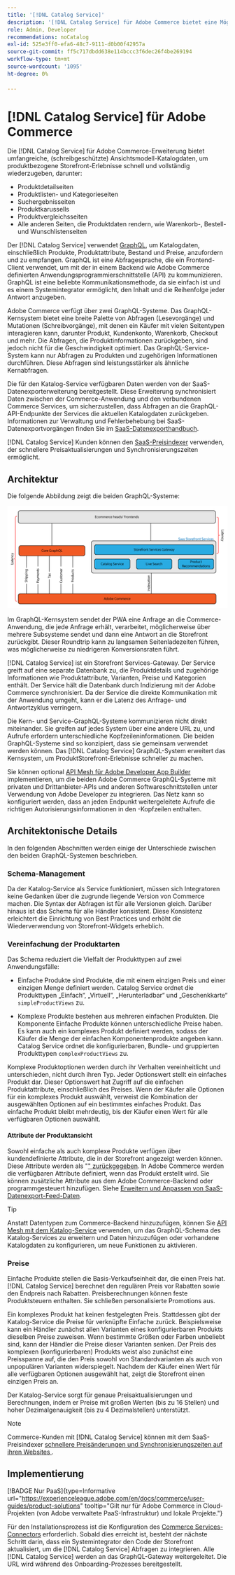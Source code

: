 ```yaml
---
title: '[!DNL Catalog Service]'
description: '[!DNL Catalog Service] für Adobe Commerce bietet eine Möglichkeit, den Inhalt von Produktanzeigeseiten und Produktlistenseiten viel schneller abzurufen als die nativen Adobe Commerce GraphQL-Abfragen.'
role: Admin, Developer
recommendations: noCatalog
exl-id: 525e3ff0-efa6-48c7-9111-d0b00f42957a
source-git-commit: ff5c717dbdd638e114bccc3f6dec26f4be269194
workflow-type: tm+mt
source-wordcount: '1095'
ht-degree: 0%

---
```


# [!DNL Catalog Service] für Adobe Commerce

Die [!DNL Catalog Service] für Adobe Commerce-Erweiterung bietet umfangreiche, (schreibgeschützte) Ansichtsmodell-Katalogdaten, um produktbezogene Storefront-Erlebnisse schnell und vollständig wiederzugeben, darunter:

* Produktdetailseiten
* Produktlisten- und Kategorieseiten
* Suchergebnisseiten
* Produktkarussells
* Produktvergleichsseiten
* Alle anderen Seiten, die Produktdaten rendern, wie Warenkorb-, Bestell- und Wunschlistenseiten

Der [!DNL Catalog Service] verwendet [GraphQL](https://graphql.org/), um Katalogdaten, einschließlich Produkte, Produktattribute, Bestand und Preise, anzufordern und zu empfangen. GraphQL ist eine Abfragesprache, die ein Frontend-Client verwendet, um mit der in einem Backend wie Adobe Commerce definierten Anwendungsprogrammierschnittstelle (API) zu kommunizieren. GraphQL ist eine beliebte Kommunikationsmethode, da sie einfach ist und es einem Systemintegrator ermöglicht, den Inhalt und die Reihenfolge jeder Antwort anzugeben.

Adobe Commerce verfügt über zwei GraphQL-Systeme. Das GraphQL-Kernsystem bietet eine breite Palette von Abfragen (Lesevorgänge) und Mutationen (Schreibvorgänge), mit denen ein Käufer mit vielen Seitentypen interagieren kann, darunter Produkt, Kundenkonto, Warenkorb, Checkout und mehr. Die Abfragen, die Produktinformationen zurückgeben, sind jedoch nicht für die Geschwindigkeit optimiert. Das GraphQL-Service-System kann nur Abfragen zu Produkten und zugehörigen Informationen durchführen. Diese Abfragen sind leistungsstärker als ähnliche Kernabfragen.

Die für den Katalog-Service verfügbaren Daten werden von der SaaS-Datenexporterweiterung bereitgestellt. Diese Erweiterung synchronisiert Daten zwischen der Commerce-Anwendung und den verbundenen Commerce Services, um sicherzustellen, dass Abfragen an die GraphQL-API-Endpunkte der Services die aktuellen Katalogdaten zurückgeben. Informationen zur Verwaltung und Fehlerbehebung bei SaaS-Datenexportvorgängen finden Sie im [SaaS-Datenexporthandbuch](../data-export/overview.md).

[!DNL Catalog Service] Kunden können den [SaaS-Preisindexer](../price-index/price-indexing.md) verwenden, der schnellere Preisaktualisierungen und Synchronisierungszeiten ermöglicht.

## Architektur

Die folgende Abbildung zeigt die beiden GraphQL-Systeme:

![Katalog-Architekturdiagramm](assets/catalog-service-architecture.png)

Im GraphQL-Kernsystem sendet der PWA eine Anfrage an die Commerce-Anwendung, die jede Anfrage erhält, verarbeitet, möglicherweise über mehrere Subsysteme sendet und dann eine Antwort an die Storefront zurückgibt. Dieser Roundtrip kann zu langsamen Seitenladezeiten führen, was möglicherweise zu niedrigeren Konversionsraten führt.

[!DNL Catalog Service] ist ein Storefront Services-Gateway. Der Service greift auf eine separate Datenbank zu, die Produktdetails und zugehörige Informationen wie Produktattribute, Varianten, Preise und Kategorien enthält. Der Service hält die Datenbank durch Indizierung mit der Adobe Commerce synchronisiert.
Da der Service die direkte Kommunikation mit der Anwendung umgeht, kann er die Latenz des Anfrage- und Antwortzyklus verringern.

Die Kern- und Service-GraphQL-Systeme kommunizieren nicht direkt miteinander. Sie greifen auf jedes System über eine andere URL zu, und Aufrufe erfordern unterschiedliche Kopfzeileninformationen. Die beiden GraphQL-Systeme sind so konzipiert, dass sie gemeinsam verwendet werden können. Das [!DNL Catalog Service] GraphQL-System erweitert das Kernsystem, um ProduktStorefront-Erlebnisse schneller zu machen.

Sie können optional [API Mesh für Adobe Developer App Builder](https://developer.adobe.com/graphql-mesh-gateway/) implementieren, um die beiden Adobe Commerce GraphQL-Systeme mit privaten und Drittanbieter-APIs und anderen Softwareschnittstellen unter Verwendung von Adobe Developer zu integrieren. Das Netz kann so konfiguriert werden, dass an jeden Endpunkt weitergeleitete Aufrufe die richtigen Autorisierungsinformationen in den -Kopfzeilen enthalten.

## Architektonische Details

In den folgenden Abschnitten werden einige der Unterschiede zwischen den beiden GraphQL-Systemen beschrieben.

### Schema-Management

Da der Katalog-Service als Service funktioniert, müssen sich Integratoren keine Gedanken über die zugrunde liegende Version von Commerce machen. Die Syntax der Abfragen ist für alle Versionen gleich. Darüber hinaus ist das Schema für alle Händler konsistent. Diese Konsistenz erleichtert die Einrichtung von Best Practices und erhöht die Wiederverwendung von Storefront-Widgets erheblich.

### Vereinfachung der Produktarten

Das Schema reduziert die Vielfalt der Produkttypen auf zwei Anwendungsfälle:

* Einfache Produkte sind Produkte, die mit einem einzigen Preis und einer einzigen Menge definiert werden. Catalog Service ordnet die Produkttypen „Einfach“, „Virtuell“, „Herunterladbar“ und „Geschenkkarte“ `simpleProductViews` zu.

* Komplexe Produkte bestehen aus mehreren einfachen Produkten. Die Komponente Einfache Produkte können unterschiedliche Preise haben. Es kann auch ein komplexes Produkt definiert werden, sodass der Käufer die Menge der einfachen Komponentenprodukte angeben kann. Catalog Service ordnet die konfigurierbaren, Bundle- und gruppierten Produkttypen `complexProductViews` zu.

Komplexe Produktoptionen werden durch ihr Verhalten vereinheitlicht und unterschieden, nicht durch ihren Typ. Jeder Optionswert stellt ein einfaches Produkt dar. Dieser Optionswert hat Zugriff auf die einfachen Produktattribute, einschließlich des Preises. Wenn der Käufer alle Optionen für ein komplexes Produkt auswählt, verweist die Kombination der ausgewählten Optionen auf ein bestimmtes einfaches Produkt. Das einfache Produkt bleibt mehrdeutig, bis der Käufer einen Wert für alle verfügbaren Optionen auswählt.

#### Attribute der Produktansicht

Sowohl einfache als auch komplexe Produkte verfügen über kundendefinierte Attribute, die in der Storefront angezeigt werden können. Diese Attribute werden als &quot;[&quot; zurückgegeben](https://developer.adobe.com/commerce/webapi/graphql/schema/catalog-service/queries/products/#productviewattribute-type). In Adobe Commerce werden die verfügbaren Attribute definiert, wenn das Produkt erstellt wird. Sie können zusätzliche Attribute aus dem Adobe Commerce-Backend oder programmgesteuert hinzufügen. Siehe [Erweitern und Anpassen von SaaS-Datenexport-Feed-Daten](../data-export/extensibility-and-customizations.md).

>[!TIP]
>
>Anstatt Datentypen zum Commerce-Backend hinzuzufügen, können Sie [API Mesh mit dem Katalog-Service](mesh.md) verwenden, um das GraphQL-Schema des Katalog-Services zu erweitern und Daten hinzuzufügen oder vorhandene Katalogdaten zu konfigurieren, um neue Funktionen zu aktivieren.

### Preise

Einfache Produkte stellen die Basis-Verkaufseinheit dar, die einen Preis hat. [!DNL Catalog Service] berechnet den regulären Preis vor Rabatten sowie den Endpreis nach Rabatten. Preisberechnungen können feste Produktsteuern enthalten. Sie schließen personalisierte Promotions aus.

Ein komplexes Produkt hat keinen festgelegten Preis. Stattdessen gibt der Katalog-Service die Preise für verknüpfte Einfache zurück. Beispielsweise kann ein Händler zunächst allen Varianten eines konfigurierbaren Produkts dieselben Preise zuweisen. Wenn bestimmte Größen oder Farben unbeliebt sind, kann der Händler die Preise dieser Varianten senken. Der Preis des komplexen (konfigurierbaren) Produkts weist also zunächst eine Preisspanne auf, die den Preis sowohl von Standardvarianten als auch von unpopulären Varianten widerspiegelt. Nachdem der Käufer einen Wert für alle verfügbaren Optionen ausgewählt hat, zeigt die Storefront einen einzigen Preis an.

Der Katalog-Service sorgt für genaue Preisaktualisierungen und Berechnungen, indem er Preise mit großen Werten (bis zu 16 Stellen) und hoher Dezimalgenauigkeit (bis zu 4 Dezimalstellen) unterstützt.

>[!NOTE]
>
> Commerce-Kunden mit [!DNL Catalog Service] können mit dem SaaS-Preisindexer [ schnellere Preisänderungen und Synchronisierungszeiten auf ihren Websites ](../price-index/price-indexing.md).

## Implementierung

[!BADGE Nur PaaS]{type=Informative url="https://experienceleague.adobe.com/en/docs/commerce/user-guides/product-solutions" tooltip="Gilt nur für Adobe Commerce in Cloud-Projekten (von Adobe verwaltete PaaS-Infrastruktur) und lokale Projekte."}

Für den Installationsprozess ist die Konfiguration des [Commerce Services-Connectors](../landing/saas.md) erforderlich. Sobald dies erreicht ist, besteht der nächste Schritt darin, dass ein Systemintegrator den Code der Storefront aktualisiert, um die [!DNL Catalog Service] Abfragen zu integrieren. Alle [!DNL Catalog Service] werden an das GraphQL-Gateway weitergeleitet. Die URL wird während des Onboarding-Prozesses bereitgestellt.
